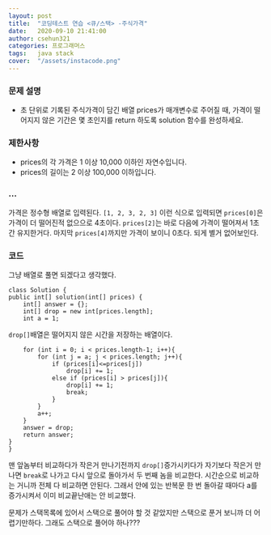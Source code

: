 ```yaml
---
layout: post
title:  "코딩테스트 연습 <큐/스택> -주식가격"
date:   2020-09-10 21:41:00
author: csehun321
categories: 프로그래머스
tags:	java stack
cover:  "/assets/instacode.png"
---
```

### 문제 설명
- 초 단위로 기록된 주식가격이 담긴 배열 prices가 매개변수로 주어질 때, 가격이 떨어지지 않은 기간은 몇 초인지를 return 하도록 solution 함수를 완성하세요.

### 제한사항
- prices의 각 가격은 1 이상 10,000 이하인 자연수입니다.
- prices의 길이는 2 이상 100,000 이하입니다.

### ...
 가격은 정수형 배열로 입력된다.
 `[1, 2, 3, 2, 3]` 이런 식으로 입력되면 `prices[0]`은 가격이 더 떨어진적 없으으로 4초이다. `prices[2]`는 바로 다음에 가격이 떨어져서 1초간 유지한거다. 마지막 `prices[4]`까지만 가격이 보이니 0초다. 되게 별거 없어보인다.

### 코드
그냥 배열로 풀면 되겠다고 생각했다.

    class Solution {
    public int[] solution(int[] prices) {
        int[] answer = {};
        int[] drop = new int[prices.length];
        int a = 1;

`drop[]`배열은 떨어지지 않은 시간을 저장하는 배열이다.

        for (int i = 0; i < prices.length-1; i++){
            for (int j = a; j < prices.length; j++){
                if (prices[i]<=prices[j])
                    drop[i] += 1;
                else if (prices[i] > prices[j]){
                    drop[i] += 1;
                    break;
                }
            }
            a++;
        }
        answer = drop;
        return answer;
    }
    }

맨 앞놈부터 비교하다가 작은거 만나기전까지 `drop[]`증가시키다가 자기보다 작은거 만나면 `break`로 나가고 다시 앞으로 돌아가서 두 번째 놈을 비교한다.
시간순으로 비교하는 거니까 전체 다 비교하면 안된다.
그래서 안에 있는 반복문 한 번 돌아갈 때마다 a를 증가시켜서 이미 비교끝난애는 안 비교했다.

문제가 스택목록에 있어서 스택으로 풀어야 할 것 같았지만 스택으로 푼거 보니까 더 어렵기만하다. 그래도 스택으로 풀어야 하나???
